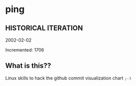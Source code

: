 # ping

## HISTORICAL ITERATION
2002-02-02

Incremented: 1706

## What is this?? 
Linux skills to hack the github commit visualization chart `;-)`
